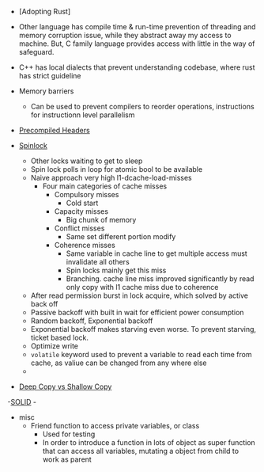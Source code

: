 - [Adopting Rust]
- Other language has compile time & run-time prevention of threading and memory corruption issue, while they abstract away my access to machine. But, C family language provides access with little in the way of safeguard.
- C++ has local dialects that prevent understanding codebase, where rust has strict guideline

- Memory barriers
    - Can be used to prevent compilers to reorder operations, instructions for instructionn level parallelism

- [Precompiled Headers](https://gcc.gnu.org/onlinedocs/gcc/Precompiled-Headers.html)

- [Spinlock](https://github.com/CoffeeBeforeArch/spinlocks)
    - Other locks waiting to get to sleep
    - Spin lock polls in loop for atomic bool to be available
    - Naive approach very high l1-dcache-load-misses
        - Four main categories of cache misses
            - Compulsory misses
                - Cold start
            - Capacity misses
                - Big chunk of memory
            - Conflict misses
                - Same set different portion modify
            - Coherence misses
                - Same variable in cache line to get multiple access must invalidate all others
                - Spin locks mainly get this miss
                - Branching. cache line miss improved significantly by read only copy with l1 cache miss due to coherence
    - After read permission burst in lock acquire, which solved by active back off
    - Passive backoff with built in wait for efficient power consumption
    - Random backoff, Exponential backoff
    - Exponential backoff makes starving even worse. To prevent starving, ticket based lock.
    - Optimize write
    - `volatile` keyword used to prevent a variable to read each time from cache, as valiue can be changed from any where else
    - 

- [Deep Copy vs Shallow Copy](https://stackoverflow.com/questions/24253344/is-it-possible-to-make-a-type-only-movable-and-not-copyable?rq=1)

-[SOLID](https://youtu.be/Ntraj80qN2k)
    - 

- misc
    - Friend function to access private variables, or class
        - Used for testing
        - In order to introduce a function in lots of object as super function that can access all variables, mutating a object from child to work as parent